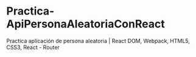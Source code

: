 # Practica-ApiPersonaAleatoriaConReact
Practica aplicación de persona aleatoria | React DOM, Webpack, HTML5, CSS3, React - Router
